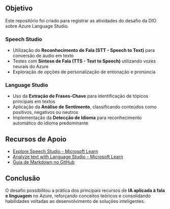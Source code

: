## Objetivo
Este repositório foi criado para registrar as atividades do desafio da DIO sobre Azure Language Studio.

###  Speech Studio
- Utilização do **Reconhecimento de Fala (STT - Speech to Text)** para conversão de áudio em texto  
- Testes com **Síntese de Fala (TTS - Text to Speech)** utilizando vozes neurais do Azure  
- Exploração de opções de personalização de entonação e pronúncia  

###  Language Studio
- Uso da **Extração de Frases-Chave** para identificação de tópicos principais em textos  
- Aplicação da **Análise de Sentimento**, classificando conteúdos como positivos, negativos ou neutros  
- Implementação da **Detecção de Idioma** para reconhecimento automático do idioma predominante  

## Recursos de Apoio
- [Explore Speech Studio - Microsoft Learn](https://learn.microsoft.com/training/modules/explore-speech-service/)  
- [Analyze text with Language Studio - Microsoft Learn](https://learn.microsoft.com/training/modules/analyze-text-with-language-studio/)  
- [Guia de Markdown no GitHub](https://www.markdownguide.org/basic-syntax/)  

## Conclusão
O desafio possibilitou a prática dos principais recursos de **IA aplicada à fala e linguagem** no Azure, reforçando conceitos teóricos e consolidando habilidades voltadas ao desenvolvimento de soluções inteligentes.
